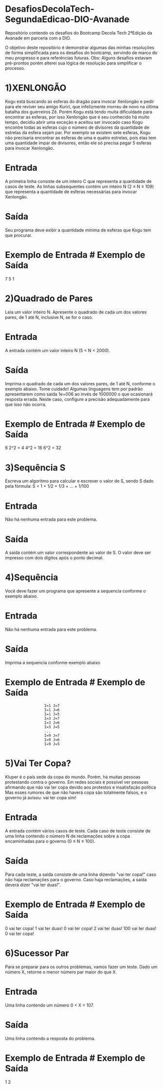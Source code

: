 # DesafiosDecolaTech-SegundaEdicao-DIO-Avanade
Repositório contendo os desafios do Bootcamp Decola Tech 2ªEdição da Avanade em parceria com a DIO.

O objetivo deste repositório é demonstrar algumas das minhas resoluções de forma simplificada para os desafios do bootcamp, servindo de marco do meu progresso e para referências futuras. Obs: Alguns desafios estavam pré-prontos porém alterei sua lógica de resolução para simplificar o processo.

# 1)XENLONGÃO

Kogu está buscando as esferas do dragão para invocar Xenlongão e pedir para ele reviver seu amigo Kuriri, que infelizmente morreu de novo na última batalha dos guerreiros Zê.
Porém Kogu está tendo muita dificuldade para encontrar as esferas, por isso Xenlongão que é seu conhecido há muito tempo, decidiu abrir uma exceção e aceitou ser invocado caso Kogu encontre todas as esferas cujo o número de divisores da quantidade de estrelas da esfera sejam par.
Por exemplo se existem sete esferas, Kogu não precisaria encontrar as esferas de uma e quatro estrelas, pois elas tem uma quantidade ímpar de divisores, então ele só precisa pegar 5 esferas para invocar Xenlongão.

# Entrada

A primeira linha consiste de um inteiro C que representa a quantidade de casos de teste. As linhas subsequentes contém um inteiro N (2 ≤ N ≤ 109) que representa a quantidade de esferas necessárias para invocar Xenlongão.

# Saída

Seu programa deve exibir a quantidade mínima de esferas que Kogu tem que procurar.

# Exemplo de Entrada # Exemplo de Saída
7                    5
1

# 2)Quadrado de Pares

Leia um valor inteiro N. Apresente o quadrado de cada um dos valores pares, de 1 até N, inclusive N, se for o caso.

# Entrada

A entrada contém um valor inteiro N (5 < N < 2000).

# Saída

Imprima o quadrado de cada um dos valores pares, de 1 até N, conforme o exemplo abaixo.
Tome cuidado! Algumas linguagens tem por padrão apresentarem como saída 1e+006 ao invés de 1000000 o que ocasionará resposta errada. Neste caso, configure a precisão adequadamente para que isso não ocorra.

# Exemplo de Entrada  # Exemplo de Saída
6                     2^2 = 4
                      4^2 = 16
                      6^2 = 32
                      
# 3)Sequência S

Escreva um algoritmo para calcular e escrever o valor de S, sendo S dado pela fórmula:
S = 1 + 1/2 + 1/3 + … + 1/100

# Entrada

Não há nenhuma entrada para este problema.

# Saída 

A saída contém um valor correspondente ao valor de S.
O valor deve ser impresso com dois dígitos após o ponto decimal.

# 4)Sequência 

Você deve fazer um programa que apresente a sequencia conforme o exemplo abaixo.

# Entrada

Não há nenhuma entrada para este problema.

# Saída 

Imprima a sequencia conforme exemplo abaixo

# Exemplo de Entrada  # Exemplo de Saída
                      I=1 J=7
                      I=1 J=6
                      I=1 J=5
                      I=3 J=7
                      I=3 J=6
                      I=3 J=5
                      ...
                      I=9 J=7
                      I=9 J=6
                      I=9 J=5
                      
# 5)Vai Ter Copa?

Kluper é o país sede da copa do mundo. Porém, há muitas pessoas protestando contra o governo. Em redes sociais é possível ver pessoas afirmando que não vai ter copa devido aos protestos e insatisfação política
Mas esses rumores de que não haverá copa são totalmente falsos, e o governo já avisou: vai ter copa sim! 

# Entrada

A entrada contém vários casos de teste. Cada caso de teste consiste de uma linha contendo o número N de reclamações sobre a copa encaminhadas para o governo (0 ≤ N ≤ 100).

# Saída

Para cada teste, a saída consiste de uma linha dizendo "vai ter copa!" caso não haja reclamações para o governo. Caso haja reclamações, a saída deverá dizer "vai ter duas!".

# Exemplo de Entrada  # Exemplo de Saída
0                     vai ter copa!
1                     vai ter duas!
0                     vai ter copa!
2                     vai ter duas!
100                   vai ter duas!
0                     vai ter copa!

# 6)Sucessor Par

Para se preparar para os outros problemas, vamos fazer um teste. Dado um número X, retorne o menor número par maior do que X.

# Entrada

Uma linha contendo um número  0 < X < 107.

# Saída

Uma linha contendo a resposta do problema.

# Exemplo de Entrada  # Exemplo de Saída
1                     2
